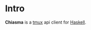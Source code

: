# Intro

**Chiasma** is a [tmux](https://github.com/tmux/tmux) api client for [Haskell](https://www.haskell.org/).
